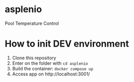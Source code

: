 # asplenio
Pool Temperature Control

# How to init DEV environment

1. Clone this repository
2. Enter on the folder with ```cd asplenio```
3. Build the container: ```docker compose up```
4. Access app on http://localhost:3001/
